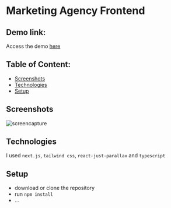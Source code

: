 # Marketing Agency Frontend


## Demo link:
Access the demo [here](https://marketing-agency-six.vercel.app/)

## Table of Content:

- [Screenshots](#screenshots)
- [Technologies](#technologies)
- [Setup](#setup)


## Screenshots

![screencapture](https://github.com/Susnfor/marketing-agency/assets/97429786/c12b0379-00e7-4418-853b-233640779284)

## Technologies
I used `next.js`, `tailwind css`, `react-just-parallax` and `typescript` 

## Setup
- download or clone the repository
- run `npm install`
- ...

